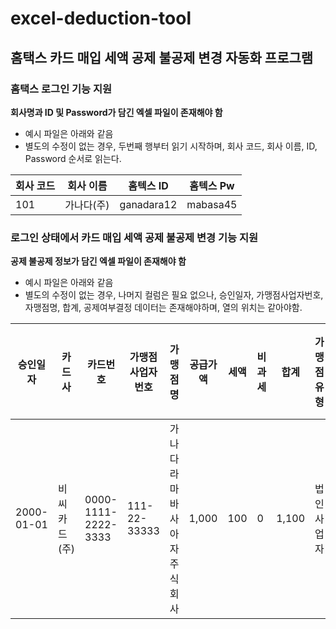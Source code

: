 # excel-deduction-tool

## 홈택스 카드 매입 세액 공제 불공제 변경 자동화 프로그램

### 홈택스 로그인 기능 지원
**회사명과 ID 및 Password가 담긴 엑셀 파일이 존재해야 함**
- 예시 파일은 아래와 같음
- 별도의 수정이 없는 경우, 두번째 행부터 읽기 시작하며, 회사 코드, 회사 이름, ID, Password 순서로 읽는다.

| 회사 코드 | 회사 이름 | 홈텍스 ID | 홈텍스 Pw |
|-----------|-----------|------------|----------|
| 101       | 가나다(주) | ganadara12 | mabasa45 | 

### 로그인 상태에서 카드 매입 세액 공제 불공제 변경 기능 지원
**공제 불공제 정보가 담긴 엑셀 파일이 존재해야 함**
- 예시 파일은 아래와 같음
- 별도의 수정이 없는 경우, 나머지 컬럼은 필요 없으나, 승인일자, 가맹점사업자번호, 자맹점명, 합계, 공제여부결정 데이터는 존재해야하며, 열의 위치는 같아야함.

| 승인일자    | 카드사           | 카드번호           | 가맹점사업자번호 | 가맹점명                  | 공급가액 | 세액 | 비과세 | 합계 | 가맹점유형 | 업태   | 업종      | 공제여부결정 | 비고        |
|-------------|------------------|--------------------|-----------------|---------------------------|----------|------|--------|------|------------|--------|-----------|--------------|-------------|
| 2000-01-01  | 비씨카드 (주)     | 0000-1111-2222-3333| 111-22-33333    | 가나다라마바사아자 주식회사 | 1,000    | 100  | 0      | 1,100| 법인사업자  | 서비스 | 전자금융업  | 불공제       | 선택불공제   |
